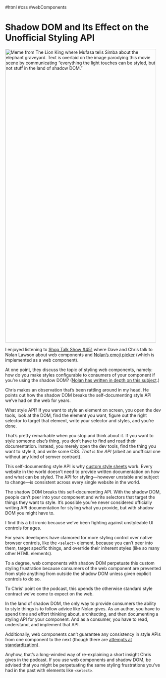 #html #css #webComponents

# Shadow DOM and Its Effect on the Unofficial Styling API

<img src="https://cdn.jim-nielsen.com/blog/2021/dom-styles-shadow-meme.jpg" width="487" height="944" alt="Meme from The Lion King where Mufasa tells Simba about the elephant graveyard. Text is overlaid on the image parodying this movie scene by communicating “everything the light touches can be styled, but not stuff in the land of shadow DOM.”" /> 

I enjoyed listening to [Shop Talk Show #451](https://shoptalkshow.com/451/) where Dave and Chris talk to Nolan Lawson about web components and [Nolan’s emoji picker](https://github.com/nolanlawson/emoji-picker-element) (which is implemented as a web component). 

At one point, they discuss the topic of styling web components, namely: how do you make styles configurable to consumers of your component if you’re using the shadow DOM? ([Nolan has written in depth on this subject](https://nolanlawson.com/2021/01/03/options-for-styling-web-components/).)

Chris makes an observation that’s been rattling around in my head. He points out how the shadow DOM breaks the self-documenting style API we’ve had on the web for years.

What style API? If you want to style an element on screen, you open the dev tools, look at the DOM, find the element you want, figure out the right selector to target that element, write your selector and styles, and you’re done.

That’s pretty remarkable when you stop and think about it. If you want to style someone else’s thing, you don’t have to find and read their documentation. Instead, you merely open the dev tools, find the thing you want to style it, and write some CSS. _That is the API_ (albeit an unofficial one without any kind of semver contract).

This self-documenting style API is why [custom style sheets](https://blog.jim-nielsen.com/2021/custom-style-sheet-in-safari/) work. Every website in the world doesn’t need to provide written documentation on how and what can be styled. The API for styling—however unstable and subject to change—is consistent across every single website in the world.

The shadow DOM breaks this self-documenting API. With the shadow DOM, people can’t peer into your component and write selectors that target the things they want to style. It’s possible you’ve never considered officially writing API documentation for styling what you provide, but with shadow DOM you might have to.

I find this a bit ironic because we’ve been fighting against unstyleable UI controls for ages.

For years developers have clamored for more styling control over native browser controls, like the `<select>` element, because you can’t peer into them, target specific things, and override their inherent styles (like so many other HTML elements).

To a degree, web components with shadow DOM perpetuate this custom styling frustration because consumers of the web component are prevented from style anything from outside the shadow DOM unless given explicit controls to do so.

To Chris’ point on the podcast, this upends the otherwise standard style contract we’ve come to expect on the web.

In the land of shadow DOM, the only way to provide consumers the ability to style things is to follow advice like Nolan gives. As an author, you have to spend time and effort thinking about, architecting, and then documenting a styling API for your component. And as a consumer, you have to read, understand, and implement that API.

Additionally, web components can’t guarantee any consistency in style APIs from one component to the next (though there are [attempts at standardization](https://github.com/castastrophe/wc-theming-standards/wiki)).

Anyhow, that’s a long-winded way of re-explaining a short insight Chris gives in the podcast. If you use web components and shadow DOM, be advised that you might be perpetuating the same styling frustrations you’ve had in the past with elements like `<select>`.
